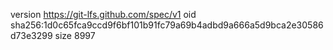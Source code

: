 version https://git-lfs.github.com/spec/v1
oid sha256:1d0c65fca9ccd9f6bf101b91fc79a69b4adbd9a666a5d9bca2e30586d73e3299
size 8997
